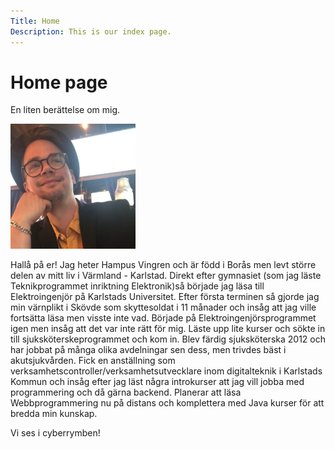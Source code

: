```yaml
---
Title: Home
Description: This is our index page.
---
```


Home page
==========================

En liten berättelse om mig.

![picture of a man](assets/img/jag.jfif "Picture of a man")

Hallå på er! 
Jag heter Hampus Vingren och är född i Borås men levt större delen av mitt liv i Värmland - Karlstad.
Direkt efter gymnasiet (som jag läste Teknikprogrammet inriktning Elektronik)så började jag läsa till Elektroingenjör på Karlstads Universitet.
Efter första terminen så gjorde jag min värnplikt i Skövde som skyttesoldat i 11 månader och insåg att jag ville fortsätta läsa men visste inte vad.
Började på Elektroingenjörsprogrammet igen men insåg att det var inte rätt för mig. Läste upp lite kurser och sökte in till sjuksköterskeprogrammet och kom in.
Blev färdig sjuksköterska 2012 och har jobbat på många olika avdelningar sen dess, men trivdes bäst i akutsjukvården.
Fick en anställning som verksamhetscontroller/verksamhetsutvecklare inom digitalteknik i Karlstads Kommun och insåg efter jag läst några introkurser
att jag vill jobba med programmering och då gärna backend.
Planerar att läsa Webbprogrammering nu på distans och komplettera med Java kurser för att bredda min kunskap.

Vi ses i cyberrymben!